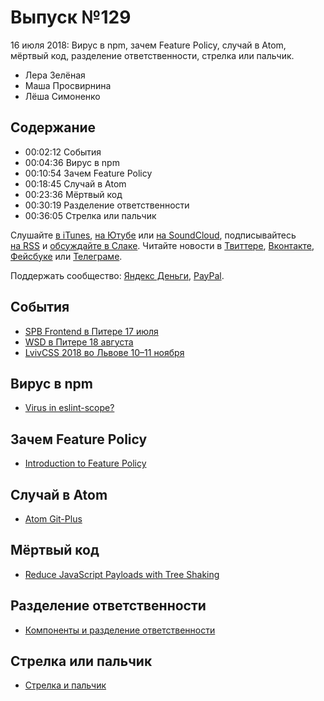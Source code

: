 # Выпуск №129

16 июля 2018: Вирус в npm, зачем Feature Policy, случай в Atom, мёртвый код, разделение ответственности, стрелка или пальчик.

- Лера Зелёная
- Маша Просвирнина
- Лёша Симоненко

## Содержание

- 00:02:12 События
- 00:04:36 Вирус в npm
- 00:10:54 Зачем Feature Policy
- 00:18:45 Случай в Atom
- 00:23:36 Мёртвый код
- 00:30:19 Разделение ответственности
- 00:36:05 Стрелка или пальчик

Слушайте [в iTunes](https://itunes.apple.com/podcast/id1080500016), [на Ютубе](https://www.youtube.com/playlist?list=PLMBnwIwFEFHcwuevhsNXkFTcadeX5R1Go) или [на SoundCloud](https://soundcloud.com/web-standards), подписывайтесь [на RSS](https://web-standards.ru/podcast/feed/) и [обсуждайте в Слаке](http://slack.web-standards.ru/). Читайте новости в [Твиттере](https://twitter.com/webstandards_ru), [Вконтакте](https://vk.com/webstandards_ru), [Фейсбуке](https://www.facebook.com/webstandardsru) или [Телеграме](https://t.me/webstandards_ru).

Поддержать сообщество: [Яндекс Деньги](https://money.yandex.ru/to/41001119329753), [PayPal](https://www.paypal.me/pepelsbey).

## События

- [SPB Frontend в Питере 17 июля](https://spb-frontend-events.timepad.ru/event/760041/)
- [WSD в Питере 18 августа](https://wsd.events/2018/08/18/)
- [LvivCSS 2018 во Львове 10–11 ноября](https://www.facebook.com/events/793560460837495/)

## Вирус в npm

- [Virus in eslint-scope?](https://github.com/eslint/eslint-scope/issues/39#issuecomment-404533026)

## Зачем Feature Policy

- [Introduction to Feature Policy](https://developers.google.com/web/updates/2018/06/feature-policy)

## Случай в Atom

- [Atom Git-Plus](https://atom.io/packages/git-plus)

## Мёртвый код

- [Reduce JavaScript Payloads with Tree Shaking](https://developers.google.com/web/fundamentals/performance/optimizing-javascript/tree-shaking/)

## Разделение ответственности

- [Компоненты и разделение ответственности](http://css-live.ru/articles/komponenty-i-razdelenie-otvetstvennosti.html)

## Стрелка или пальчик

- [Стрелка и пальчик](https://ilyabirman.ru/meanwhile/all/arrow-and-finger/)
